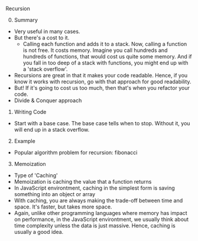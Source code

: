 Recursion

0. Summary
- Very useful in many cases.
- But there's a cost to it.
  - Calling each function and adds it to a stack. Now, calling a function is not free. It costs memory. Imagine you call hundreds and hundreds of functions, that would cost us quite some memory. And if you fall in too deep of a stack with functions, you might end up with a 'stack overflow'.
- Recursions are great in that it makes your code readable. Hence, if you know it works with recursion, go with that approach for good readability. 
- But! If it's going to cost us too much, then that's when you refactor your code. 
- Divide & Conquer approach

1. Writing Code
- Start with a base case. The base case tells when to stop. Without it, you will end up in a stack overflow.

2. Example
- Popular algorithm problem for recursion: fibonacci 

3. Memoization
- Type of 'Caching'
- Memoization is caching the value that a function returns
- In JavaScript environtment, caching in the simplest form is saving something into an object or array
- With caching, you are always making the trade-off between time and space. It's faster, but takes more space.
- Again, unlike other programming languages where memory has impact on performance, in the JavaScript environtment, we usually think about time complexity unless the data is just massive. Hence, caching is usually a good idea.